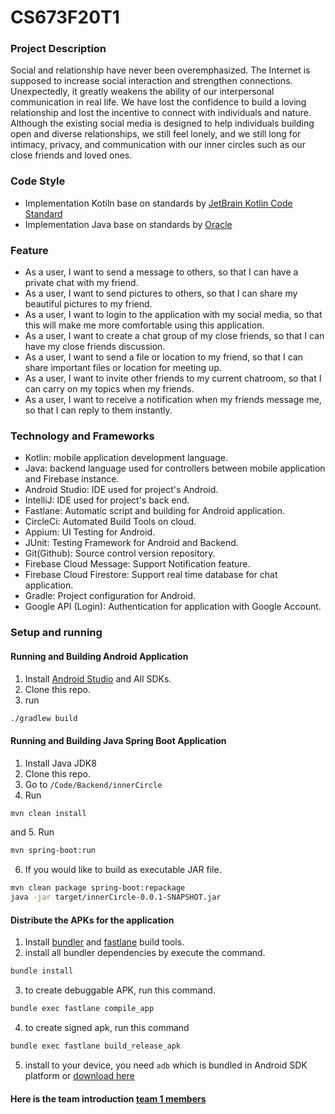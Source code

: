 # CS673F20T1

### Project Description

Social and relationship have never been overemphasized. The Internet is supposed to increase social interaction and strengthen connections. Unexpectedly, it greatly weakens the ability of our interpersonal communication in real life. We have lost the confidence to build a loving relationship and lost the incentive to connect with individuals and nature.   Although the existing social media is designed to help individuals building open and diverse relationships, we still feel lonely, and we still long for intimacy, privacy, and communication with our inner circles such as our close friends and loved ones.

### Code Style

- Implementation Kotiln base on standards by [JetBrain Kotlin Code Standard](https://kotlinlang.org/docs/reference/coding-conventions.html)
- Implementation Java base on standards by [Oracle](https://www.oracle.com/java/technologies/javase/codeconventions-contents.html)

### Feature

- As a user, I want to send a message to others, so that I can have a private chat with my friend.
- As a user, I want to send pictures to others, so that I can share my beautiful pictures to my friend.
- As a user, I want to login to the application with my social media, so that this will make me more comfortable using this application.
- As a user, I want to create a chat group of my close friends, so that I can have my close friends discussion.
- As a user, I want to send a file or location to my friend, so that I can share important files or location for meeting up.
- As a user, I want to invite other friends to my current chatroom, so that I can carry on my topics when my friends.
- As a user, I want to receive a notification when my friends message me, so that I can reply to them instantly.


### Technology and Frameworks

- Kotlin: mobile application development language.
- Java: backend language used for controllers between mobile application and Firebase instance.
- Android Studio: IDE used for project's Android.
- IntelliJ: IDE used for project's back end.
- Fastlane: Automatic script and building for Android application.
- CircleCi: Automated Build Tools on cloud.
- Appium: UI Testing for Android.
- JUnit: Testing Framework for Android and Backend.
- Git(Github): Source control version repository.
- Firebase Cloud Message: Support Notification feature.
- Firebase Cloud Firestore: Support real time database for chat application.
- Gradle: Project configuration for Android.
- Google API (Login): Authentication for application with Google Account.

### Setup and running
#### Running and Building Android Application
1. Install [Android Studio](https://developer.android.com/studio) and All SDKs.
2. Clone this repo.
3. run 
```sh
./gradlew build
```

#### Running and Building Java Spring Boot Application
1. Install Java JDK8
2. Clone this repo.
3. Go to `/Code/Backend/innerCircle`
4. Run
```sh
mvn clean install
```
and
5. Run
```sh
mvn spring-boot:run
```
6. If you would like to build as executable JAR file.
```sh
mvn clean package spring-boot:repackage
java -jar target/innerCircle-0.0.1-SNAPSHOT.jar
```

#### Distribute the APKs for the application
1. Install [bundler](https://bundler.io/) and [fastlane](https://fastlane.tools/) build tools.
2. install all bundler dependencies by execute the command.
```sh
bundle install
```
3. to create debuggable APK, run this command.
```sh
bundle exec fastlane compile_app
```
4. to create signed apk, run this command
```sh
bundle exec fastlane build_release_apk
```
5. install to your device, you need `adb` which is bundled in Android SDK platform or [download here](https://developer.android.com/studio)

#### Here is the team introduction [team 1 members](https://github.com/BUMETCS673/CS673F20T1/blob/master/team1.md)